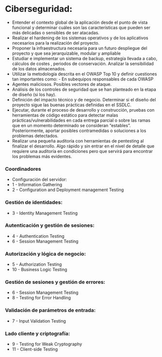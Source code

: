 # Ciberseguridad:

* Entender el contexto global de la aplicación desde el punto de vista funcional y determinar cuáles 
son las características que pueden ser más delicadas o sensibles de ser atacadas.
* Realizar el hardening de los sistemas operativos y de los aplicativos necesarios para la realización 
del proyecto.
* Proponer la infraestructura necesaria para un futuro despliegue del proyecto y que sea jerarquizable, 
modular y ampliable
* Estudiar e implementar un sistema de backup, estrategía llevada a cabo, cálculos de costes , 
periodos de conservación. Analizar la sensibilidad de los datos almacenados. 
* Utilizar la metodología descrita en el OWASP Top 10 y definir cuestiones tan importantes como: - En 
subequipos responsables de cada OWASP
* Agentes maliciosos. Posibles vectores de ataque.
* Análisis de los controles de seguridad que se han planteado en la etapa de diseño (si los hay).
* Definición del impacto técnico y de negocio. Determinar si el diseño del proyecto sigue las buenas 
prácticas definidas en el SSDLC. 
* Ejecutar, durante el proceso de desarrollo y construcción, pruebas con herramientas de código 
estático para detectar malas prácticas/vulnerabilidades en cada entrega parcial o sobre las ramas 
que en un momento determinado se consideran “estables”. Posteriormente, aportar posibles 
contramedidas o soluciones a los problemas detectados.
* Realizar una pequeña auditoría con herramientas de pentesting al finalizar el desarrollo. Algo rápido 
y sin entrar en el nivel de detalle que requiere una auditoría en condiciones pero que servirá para 
encontrar los problemas más evidentes.

### Coordinadores
* Configuración del servidor:
* 1 - Information Gathering
* 2 - Configuration and Deployment management Testing

### Gestión de identidades:
* 3 - Identity Management Testing

### Autenticación y gestión de sesiones:
* 4 - Authentication Testing
* 6 - Session Management Testing
### Autorización y lógica de negocio:
* 5 - Authorization Testing
* 10 - Business Logic Testing
### Gestión de sesiones y gestión de errores:
* 6 - Session Management Testing
* 8 - Testing for Error Handling
### Validación de parámetros de entrada:
* 7 - Input Validation Testing
### Lado cliente y criptografía:
* 9 - Testing for Weak Cryptography
* 11 - Client-side Testing
